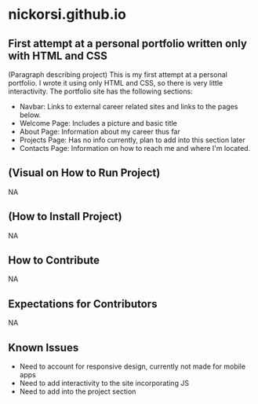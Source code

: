 # nickorsi.github.io

## First attempt at a personal portfolio written only with HTML and CSS

(Paragraph describing project)
This is my first attempt at a personal portfolio. I wrote it using only HTML and CSS, so there is very little interactivity. The portfolio site has the following sections:
* Navbar: Links to external career related sites and links to the pages below. 
* Welcome Page: Includes a picture and basic title
* About Page: Information about my career thus far
* Projects Page: Has no info currently, plan to add into this section later
* Contacts Page: Information on how to reach me and where I'm located. 

## (Visual on How to Run Project)
NA

## (How to Install Project)
NA

## How to Contribute
NA

## Expectations for Contributors
NA

## Known Issues
* Need to account for responsive design, currently not made for mobile apps
* Need to add interactivity to the site incorporating JS
* Need to add into the project section



